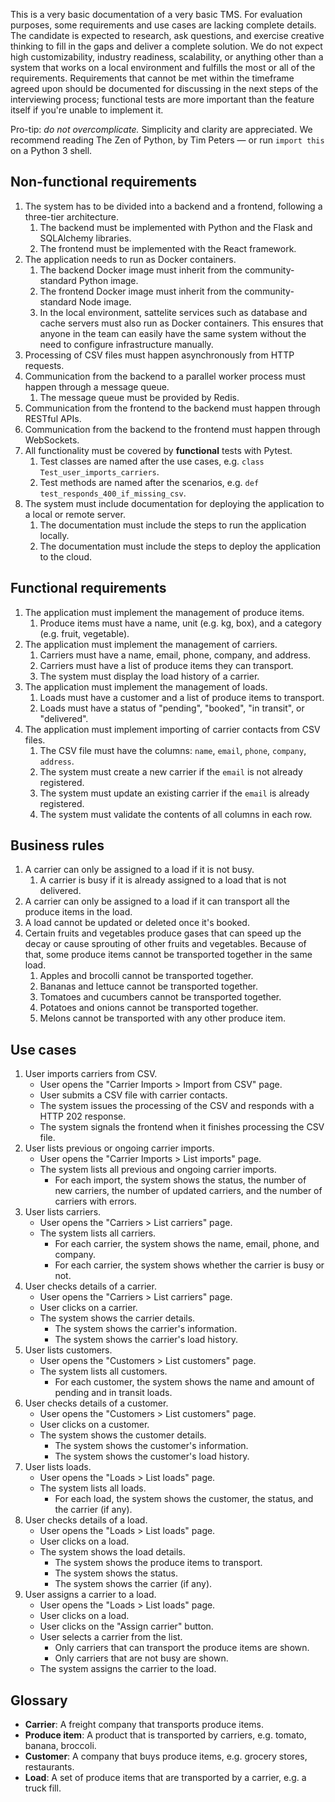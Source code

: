 This is a very basic documentation of a very basic TMS. For evaluation purposes, some requirements
and use cases are lacking complete details. The candidate is expected to research, ask questions,
and exercise creative thinking to fill in the gaps and deliver a complete solution. We do not
expect high customizability, industry readiness, scalability, or anything other than a system that
works on a local environment and fulfills the most or all of the requirements. Requirements that
cannot be met within the timeframe agreed upon should be documented for discussing in the next
steps of the interviewing process; functional tests are more important than the feature itself if
you're unable to implement it.

Pro-tip: _do not overcomplicate._ Simplicity and clarity are appreciated. We recommend reading The
Zen of Python, by Tim Peters — or run `import this` on a Python 3 shell.


## Non-functional requirements

1. The system has to be divided into a backend and a frontend, following a three-tier architecture.
    1. The backend must be implemented with Python and the Flask and SQLAlchemy libraries.
    1. The frontend must be implemented with the React framework.
1. The application needs to run as Docker containers.
    1. The backend Docker image must inherit from the community-standard Python image.
    1. The frontend Docker image must inherit from the community-standard Node image.
    1. In the local environment, sattelite services such as database and cache servers must also
       run as Docker containers. This ensures that anyone in the team can easily have the same
       system without the need to configure infrastructure manually.
1. Processing of CSV files must happen asynchronously from HTTP requests.
1. Communication from the backend to a parallel worker process must happen through a message queue.
    1. The message queue must be provided by Redis.
1. Communication from the frontend to the backend must happen through RESTful APIs.
1. Communication from the backend to the frontend must happen through WebSockets.
1. All functionality must be covered by **functional** tests with Pytest.
    1. Test classes are named after the use cases, e.g. `class Test_user_imports_carriers`.
    1. Test methods are named after the scenarios, e.g. `def test_responds_400_if_missing_csv`.
1. The system must include documentation for deploying the application to a local or remote server.
    1. The documentation must include the steps to run the application locally.
    1. The documentation must include the steps to deploy the application to the cloud.


## Functional requirements

1. The application must implement the management of produce items.
    1. Produce items must have a name, unit (e.g. kg, box), and a category (e.g. fruit, vegetable).
1. The application must implement the management of carriers.
    1. Carriers must have a name, email, phone, company, and address.
    1. Carriers must have a list of produce items they can transport.
    1. The system must display the load history of a carrier.
1. The application must implement the management of loads.
    1. Loads must have a customer and a list of produce items to transport.
    1. Loads must have a status of "pending", "booked", "in transit", or "delivered".
1. The application must implement importing of carrier contacts from CSV files.
    1. The CSV file must have the columns: `name`, `email`, `phone`, `company`, `address`.
    1. The system must create a new carrier if the `email` is not already registered.
    1. The system must update an existing carrier if the `email` is already registered.
    1. The system must validate the contents of all columns in each row.


## Business rules

1. A carrier can only be assigned to a load if it is not busy.
    1. A carrier is busy if it is already assigned to a load that is not delivered.
1. A carrier can only be assigned to a load if it can transport all the produce items in the load.
1. A load cannot be updated or deleted once it's booked.
1. Certain fruits and vegetables produce gases that can speed up the decay or cause sprouting of
   other fruits and vegetables. Because of that, some produce items cannot be transported together
   in the same load.
    1. Apples and brocolli cannot be transported together.
    1. Bananas and lettuce cannot be transported together.
    1. Tomatoes and cucumbers cannot be transported together.
    1. Potatoes and onions cannot be transported together.
    1. Melons cannot be transported with any other produce item.


## Use cases

1. User imports carriers from CSV.
    - User opens the "Carrier Imports > Import from CSV" page.
    - User submits a CSV file with carrier contacts.
    - The system issues the processing of the CSV and responds with a HTTP 202 response.
    - The system signals the frontend when it finishes processing the CSV file.
1. User lists previous or ongoing carrier imports.
    - User opens the "Carrier Imports > List imports" page.
    - The system lists all previous and ongoing carrier imports.
        - For each import, the system shows the status, the number of new carriers, the number of
          updated carriers, and the number of carriers with errors.
1. User lists carriers.
    - User opens the "Carriers > List carriers" page.
    - The system lists all carriers.
        - For each carrier, the system shows the name, email, phone, and company.
        - For each carrier, the system shows whether the carrier is busy or not.
1. User checks details of a carrier.
    - User opens the "Carriers > List carriers" page.
    - User clicks on a carrier.
    - The system shows the carrier details.
        - The system shows the carrier's information.
        - The system shows the carrier's load history.
1. User lists customers.
    - User opens the "Customers > List customers" page.
    - The system lists all customers.
        - For each customer, the system shows the name and amount of pending and in transit loads.
1. User checks details of a customer.
    - User opens the "Customers > List customers" page.
    - User clicks on a customer.
    - The system shows the customer details.
        - The system shows the customer's information.
        - The system shows the customer's load history.
1. User lists loads.
    - User opens the "Loads > List loads" page.
    - The system lists all loads.
        - For each load, the system shows the customer, the status, and the carrier (if any).
1. User checks details of a load.
    - User opens the "Loads > List loads" page.
    - User clicks on a load.
    - The system shows the load details.
        - The system shows the produce items to transport.
        - The system shows the status.
        - The system shows the carrier (if any).
1. User assigns a carrier to a load.
    - User opens the "Loads > List loads" page.
    - User clicks on a load.
    - User clicks on the "Assign carrier" button.
    - User selects a carrier from the list.
        - Only carriers that can transport the produce items are shown.
        - Only carriers that are not busy are shown.
    - The system assigns the carrier to the load.


## Glossary

- **Carrier**: A freight company that transports produce items.
- **Produce item**: A product that is transported by carriers, e.g. tomato, banana, broccoli.
- **Customer**: A company that buys produce items, e.g. grocery stores, restaurants.
- **Load**: A set of produce items that are transported by a carrier, e.g. a truck fill.